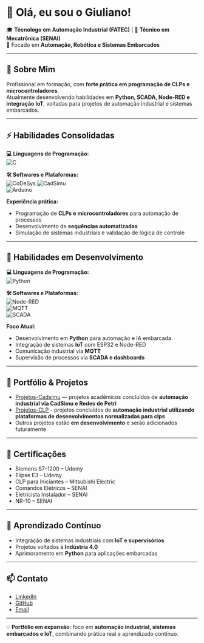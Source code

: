 # 👋 Olá, eu sou o Giuliano!

🎓 **Técnologo em Automação Industrial (FATEC)** | 🔧 **Técnico em Mecatrônica (SENAI)**  
🚀 Focado em **Automação, Robótica e Sistemas Embarcados**

---

## 🧠 Sobre Mim

Profissional em formação, com **forte prática em programação de CLPs e microcontroladores**.  
Atualmente desenvolvendo habilidades em **Python, SCADA, Node-RED e integração IoT**, voltadas para projetos de automação industrial e sistemas embarcados.

---

## ⚡ Habilidades Consolidadas

**💻 Linguagens de Programação:**  
![C](https://img.shields.io/badge/C-%2300599C.svg?style=for-the-badge&logo=c&logoColor=white)

**🛠 Softwares e Plataformas:**  
![CoDeSys](https://img.shields.io/badge/CoDeSys-%23E60012.svg?style=for-the-badge)
![CadSimu](https://img.shields.io/badge/CadSimu-%230080C0.svg?style=for-the-badge)  
![Arduino](https://img.shields.io/badge/Arduino-%2300999C.svg?style=for-the-badge)

**Experiência prática:**  
- Programação de **CLPs e microcontroladores** para automação de processos  
- Desenvolvimento de **sequências automatizadas**  
- Simulação de sistemas industriais e validação de lógica de controle  

---

## 🧩 Habilidades em Desenvolvimento

**💻 Linguagens de Programação:**  
![Python](https://img.shields.io/badge/Python-%2314354C.svg?style=for-the-badge&logo=python&logoColor=white)

**🛠 Softwares e Plataformas:**  
![Node-RED](https://img.shields.io/badge/Node--RED-%23E23237.svg?style=for-the-badge)  
![MQTT](https://img.shields.io/badge/MQTT-%23FF6F00.svg?style=for-the-badge)  
![SCADA](https://img.shields.io/badge/SCADA-%230080C0.svg?style=for-the-badge)

**Foco Atual:**  
- Desenvolvimento em **Python** para automação e IA embarcada  
- Integração de sistemas **IoT** com ESP32 e Node-RED  
- Comunicação industrial via **MQTT**  
- Supervisão de processos via **SCADA e dashboards**  

---

## 📂 Portfólio & Projetos

- [Projetos-Cadsimu](https://github.com/Giuliano1127/Projetos-Cadsimu) — projetos acadêmicos concluídos de **automação industrial via CadSimu e Redes de Petri**
- [Projetos-CLP](https://github.com/Giuliano1127/Projetos-CLP) - projetos concluídos de **automação industrial utilizando plataformas de desenvolvimentos normalizadas para clps**
- Outros projetos estão **em desenvolvimento** e serão adicionados futuramente  

---

## 📜 Certificações

- Siemens S7-1200 – Udemy  
- Elipse E3 – Udemy  
- CLP para Iniciantes – Mitsubishi Electric  
- Comandos Elétricos – SENAI  
- Eletricista Instalador – SENAI  
- NR-10 – SENAI  

---

## 🌱 Aprendizado Contínuo

- Integração de sistemas industriais com **IoT e supervisórios**  
- Projetos voltados à **Indústria 4.0**  
- Aprimoramento em **Python** para aplicações embarcadas  

---

## 📫 Contato

- [LinkedIn](https://www.linkedin.com/in/giuliano-barone-6a3a67249)  
- [GitHub](https://github.com/Giuliano1127)  
- [Email](giuliano.m.b98@gmail.com)
---

💡 **Portfólio em expansão:** foco em **automação industrial, sistemas embarcados e IoT**, combinando prática real e aprendizado contínuo.
